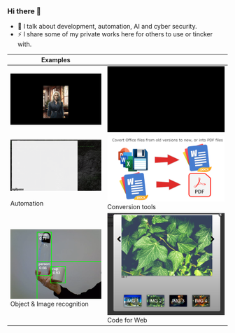 ### Hi there 👋

- 💬 I talk about development, automation, AI and cyber security.
- ⚡ I share some of my private works here for others to use or tincker with.

| Examples                                                                       |                                                                      |
| ------------------------------------------------------------------------------ | -------------------------------------------------------------------- |
| ![1678107167230](image/README/1678107167230.png)                                 | ![1678107174572](image/README/1678107174572.png)                       |
| ![1678107137174](image/README/1678107137174.png)<br /><br />Automation           | ![1678107153608](image/README/1678107153608.png)<br />Conversion tools |
| ![1678106578537](image/README/1678106578537.png)<br />Object & Image recognition | ![1678106597996](image/README/1678106597996.png)<br />Code for Web     |

<!--
**deonvz/deonvz** is a ✨ _special_ ✨ repository because its `README.md` (this file) appears on your GitHub profile.

Here are some ideas to get you started:

- 🔭 I’m currently working on ...
- 🌱 I’m currently learning ...
- 👯 I’m looking to collaborate on ...
- 🤔 I’m looking for help with ...
- 💬 Ask me about ...
- 📫 How to reach me: ...
- 😄 Pronouns: ...
- ⚡ Fun fact: ...
-->
